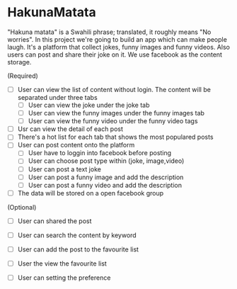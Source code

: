 # HakunaMatata

"Hakuna matata" is a Swahili phrase; translated, it roughly means "No worries".  In this project we're going to build an app which can make people laugh. It's a platform that collect jokes, funny images and funny videos. Also users can post and share their joke on it. We use facebook as the content storage.

(Required)
* [ ] User can view the list of content without login. The content will be separated under three tabs
  * [ ] User can view the joke under the joke tab
  * [ ] User can view the funny images under the funny images tab
  * [ ] User can view the funny video under the funny video tags
* [ ] Usr can view the detail of each post
* [ ] There's a hot list for each tab that shows the most populared posts
* [ ] User can post content onto the platform
  * [ ] User have to loggin into facebook before posting
  * [ ] User can choose post type within (joke, image,video)
  * [ ] User can post a text joke
  * [ ] User can post a funny image and add the description
  * [ ] User can post a funny video and add the description
* [ ] The data will be stored on a open facebook group

(Optional)
* [ ] User can shared the post
* [ ] User can search the content by keyword
* [ ] User can add the post to the favourite list
* [ ] User the view the favourite list
* [ ] User can setting the preference

